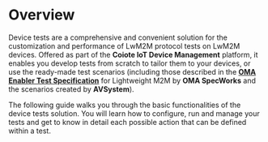 # Overview

Device tests are a comprehensive and convenient solution for the customization and performance of LwM2M protocol tests on LwM2M devices.
Offered as part of the **Coiote IoT Device Management** platform, it enables you develop tests from scratch to tailor them to your devices, or use the ready-made test scenarios (including those described in the [**OMA Enabler Test Specification**](https://www.openmobilealliance.org/release/LightweightM2M/ETS/OMA-ETS-LightweightM2M-V1_1-20190912-D.pdf) for Lightweight M2M by **OMA SpecWorks** and the scenarios created by **AVSystem**).

The following guide walks you through the basic functionalities of the device tests solution. You will learn how to configure, run and manage your tests and get to know in detail each possible action that can be defined within a test.
